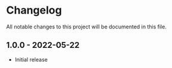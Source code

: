 # Changelog

All notable changes to this project will be documented in this file.

<a name="1.0.0"></a>
## 1.0.0 - 2022-05-22

- Initial release
